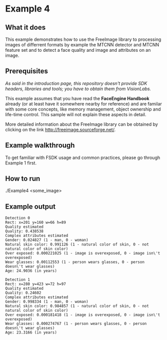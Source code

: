 # Example 4
## What it does
This example demonstrates how to use the FreeImage library to processing images of differrent formats by example the MTCNN detector and MTCNN feature set and to detect a face quality and image and attributes on an image.

## Prerequisites
*As said in the introduction page, this repository doesn't provide SDK headers, libraries and tools; you have to obtain them from VisionLabs.*

This example assumes that you have read the **FaceEngine Handbook** already (or at least have it somewhere nearby for reference) and are familar with some core concepts, like memory management, object ownership and life-time control. This sample will not explain these aspects in detail.

More detailed information about the FreeImage library can be obtained by clicking on the link http://freeimage.sourceforge.net/.

## Example walkthrough
To get familiar with FSDK usage and common practices, please go through Example 1 first.

## How to run
./Example4 <some_image>

## Example output
```shell
Detection 0
Rect: x=201 y=160 w=66 h=89
Quality estimated
Quality: 0.438538
Complex attributes estimated
Gender: 0.024827 (1 - man, 0 - woman)
Natural skin color: 0.991126 (1 - natural color of skin, 0 - not natural color of skin color)
Over exposed: 0.000221025 (1 - image is overexposed, 0 - image isn\'t overexposed)
Wear glasses: 0.00112553 (1 - person wears glasses, 0 - person doesn\'t wear glasses)
Age: 24.9036 (in years)

Detection 1
Rect: x=280 y=423 w=72 h=97
Quality estimated
Quality: 0.24602
Complex attributes estimated
Gender: 0.998334 (1 - man, 0 - woman)
Natural skin color: 0.984857 (1 - natural color of skin, 0 - not natural color of skin color)
Over exposed: 0.000181418 (1 - image is overexposed, 0 - image isn\'t overexposed)
Wear glasses: 0.000274767 (1 - person wears glasses, 0 - person doesn\'t wear glasses)
Age: 23.3166 (in years)
```
